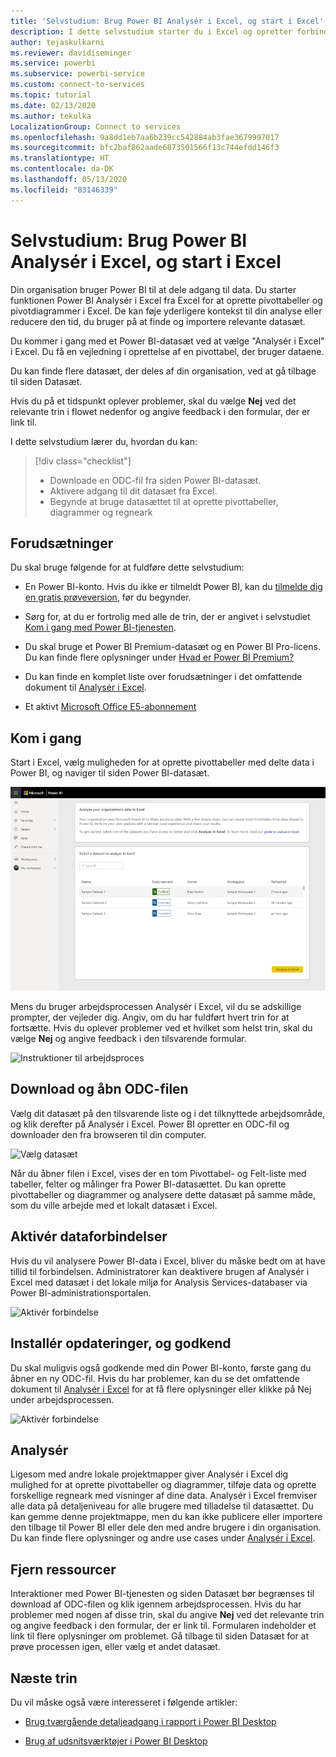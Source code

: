 ```yaml
---
title: 'Selvstudium: Brug Power BI Analysér i Excel, og start i Excel'
description: I dette selvstudium starter du i Excel og opretter forbindelse til siden Power BI-datasæt for at importere datasæt i Excel.
author: tejaskulkarni
ms.reviewer: davidiseminger
ms.service: powerbi
ms.subservice: powerbi-service
ms.custom: connect-to-services
ms.topic: tutorial
ms.date: 02/13/2020
ms.author: tekulka
LocalizationGroup: Connect to services
ms.openlocfilehash: 9a8dd1eb7aa6b239cc542884ab3fae3679997017
ms.sourcegitcommit: bfc2baf862aade6873501566f13c744efdd146f3
ms.translationtype: HT
ms.contentlocale: da-DK
ms.lasthandoff: 05/13/2020
ms.locfileid: "83146339"
---
```

# <a name="tutorial-use-power-bi-analyze-in-excel-starting-in-excel"></a>Selvstudium: Brug Power BI Analysér i Excel, og start i Excel

Din organisation bruger Power BI til at dele adgang til data. Du starter funktionen Power BI Analysér i Excel fra Excel for at oprette pivottabeller og pivotdiagrammer i Excel. De kan føje yderligere kontekst til din analyse eller reducere den tid, du bruger på at finde og importere relevante datasæt.

Du kommer i gang med et Power BI-datasæt ved at vælge "Analysér i Excel" i Excel. Du få en vejledning i oprettelse af en pivottabel, der bruger dataene.  

Du kan finde flere datasæt, der deles af din organisation, ved at gå tilbage til siden Datasæt.

Hvis du på et tidspunkt oplever problemer, skal du vælge **Nej** ved det relevante trin i flowet nedenfor og angive feedback i den formular, der er link til.  

I dette selvstudium lærer du, hvordan du kan:

> [!div class="checklist"]
> * Downloade en ODC-fil fra siden Power BI-datasæt.
> * Aktivere adgang til dit datasæt fra Excel.
> * Begynde at bruge datasættet til at oprette pivottabeller, diagrammer og regneark

## <a name="prerequisites"></a>Forudsætninger

Du skal bruge følgende for at fuldføre dette selvstudium:

* En Power BI-konto. Hvis du ikke er tilmeldt Power BI, kan du [tilmelde dig en gratis prøveversion](https://app.powerbi.com/signupredirect?pbi_source=web), før du begynder.

* Sørg for, at du er fortrolig med alle de trin, der er angivet i selvstudiet [Kom i gang med Power BI-tjenesten](https://docs.microsoft.com/power-bi/service-get-started).

* Du skal bruge et Power BI Premium-datasæt og en Power BI Pro-licens. Du kan finde flere oplysninger under [Hvad er Power BI Premium?](https://docs.microsoft.com/power-bi/service-premium-what-is)

* Du kan finde en komplet liste over forudsætninger i det omfattende dokument til [Analysér i Excel](https://docs.microsoft.com/power-bi/service-analyze-in-excel#requirements).

* Et aktivt [Microsoft Office E5-abonnement](https://www.microsoft.com/microsoft-365/business/office-365-enterprise-e5-business-software?activetab=pivot%3aoverviewtab)

## <a name="get-started"></a>Kom i gang

Start i Excel, vælg muligheden for at oprette pivottabeller med delte data i Power BI, og naviger til siden Power BI-datasæt.

![Siden Datasæt](media/service-tutorial-analyze-in-excel/tutorial-analyze-in-excel-01.png)

Mens du bruger arbejdsprocessen Analysér i Excel, vil du se adskillige prompter, der vejleder dig. Angiv, om du har fuldført hvert trin for at fortsætte. Hvis du oplever problemer ved et hvilket som helst trin, skal du vælge **Nej** og angive feedback i den tilsvarende formular.

![Instruktioner til arbejdsproces](media/service-tutorial-analyze-in-excel/tutorial-analyze-in-excel-02.png)

## <a name="download-and-open-the-odc-file"></a>Download og åbn ODC-filen

Vælg dit datasæt på den tilsvarende liste og i det tilknyttede arbejdsområde, og klik derefter på Analysér i Excel. Power BI opretter en ODC-fil og downloader den fra browseren til din computer.

![Vælg datasæt](media/service-tutorial-analyze-in-excel/tutorial-analyze-in-excel-03.png)

Når du åbner filen i Excel, vises der en tom Pivottabel- og Felt-liste med tabeller, felter og målinger fra Power BI-datasættet. Du kan oprette pivottabeller og diagrammer og analysere dette datasæt på samme måde, som du ville arbejde med et lokalt datasæt i Excel.

## <a name="enable-data-connections"></a>Aktivér dataforbindelser

Hvis du vil analysere Power BI-data i Excel, bliver du måske bedt om at have tillid til forbindelsen. Administratorer kan deaktivere brugen af Analysér i Excel med datasæt i det lokale miljø for Analysis Services-databaser via Power BI-administrationsportalen.

![Aktivér forbindelse](media/service-tutorial-analyze-in-excel/tutorial-analyze-in-excel-04.png)

## <a name="install-updates-and-authenticate"></a>Installér opdateringer, og godkend

Du skal muligvis også godkende med din Power BI-konto, første gang du åbner en ny ODC-fil.  Hvis du har problemer, kan du se det omfattende dokument til [Analysér i Excel](https://docs.microsoft.com/power-bi/service-analyze-in-excel#sign-in-to-power-bi ) for at få flere oplysninger eller klikke på Nej under arbejdsprocessen.

![Aktivér forbindelse](media/service-tutorial-analyze-in-excel/tutorial-analyze-in-excel-05.png)

## <a name="analyze-away"></a>Analysér

Ligesom med andre lokale projektmapper giver Analysér i Excel dig mulighed for at oprette pivottabeller og diagrammer, tilføje data og oprette forskellige regneark med visninger af dine data. Analysér i Excel fremviser alle data på detaljeniveau for alle brugere med tilladelse til datasættet. Du kan gemme denne projektmappe, men du kan ikke publicere eller importere den tilbage til Power BI eller dele den med andre brugere i din organisation. Du kan finde flere oplysninger og andre use cases under [Analysér i Excel](https://docs.microsoft.com/power-bi/service-analyze-in-excel#analyze-away).

## <a name="clean-up-resources"></a>Fjern ressourcer

Interaktioner med Power BI-tjenesten og siden Datasæt bør begrænses til download af ODC-filen og klik igennem arbejdsprocessen. Hvis du har problemer med nogen af disse trin, skal du angive **Nej** ved det relevante trin og angive feedback i den formular, der er link til. Formularen indeholder et link til flere oplysninger om problemet. Gå tilbage til siden Datasæt for at prøve processen igen, eller vælg et andet datasæt.

## <a name="next-steps"></a>Næste trin

Du vil måske også være interesseret i følgende artikler:

* [Brug tværgående detaljeadgang i rapport i Power BI Desktop](https://docs.microsoft.com/power-bi/desktop-cross-report-drill-through)

* [Brug af udsnitsværktøjer i Power BI Desktop](https://docs.microsoft.com/power-bi/visuals/power-bi-visualization-slicers)
